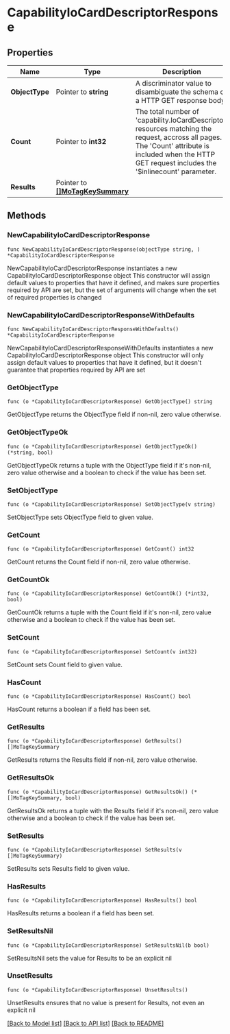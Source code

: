 # CapabilityIoCardDescriptorResponse

## Properties

Name | Type | Description | Notes
------------ | ------------- | ------------- | -------------
**ObjectType** | Pointer to **string** | A discriminator value to disambiguate the schema of a HTTP GET response body. | 
**Count** | Pointer to **int32** | The total number of &#39;capability.IoCardDescriptor&#39; resources matching the request, accross all pages. The &#39;Count&#39; attribute is included when the HTTP GET request includes the &#39;$inlinecount&#39; parameter. | [optional] 
**Results** | Pointer to [**[]MoTagKeySummary**](MoTagKeySummary.md) |  | [optional] 

## Methods

### NewCapabilityIoCardDescriptorResponse

`func NewCapabilityIoCardDescriptorResponse(objectType string, ) *CapabilityIoCardDescriptorResponse`

NewCapabilityIoCardDescriptorResponse instantiates a new CapabilityIoCardDescriptorResponse object
This constructor will assign default values to properties that have it defined,
and makes sure properties required by API are set, but the set of arguments
will change when the set of required properties is changed

### NewCapabilityIoCardDescriptorResponseWithDefaults

`func NewCapabilityIoCardDescriptorResponseWithDefaults() *CapabilityIoCardDescriptorResponse`

NewCapabilityIoCardDescriptorResponseWithDefaults instantiates a new CapabilityIoCardDescriptorResponse object
This constructor will only assign default values to properties that have it defined,
but it doesn't guarantee that properties required by API are set

### GetObjectType

`func (o *CapabilityIoCardDescriptorResponse) GetObjectType() string`

GetObjectType returns the ObjectType field if non-nil, zero value otherwise.

### GetObjectTypeOk

`func (o *CapabilityIoCardDescriptorResponse) GetObjectTypeOk() (*string, bool)`

GetObjectTypeOk returns a tuple with the ObjectType field if it's non-nil, zero value otherwise
and a boolean to check if the value has been set.

### SetObjectType

`func (o *CapabilityIoCardDescriptorResponse) SetObjectType(v string)`

SetObjectType sets ObjectType field to given value.


### GetCount

`func (o *CapabilityIoCardDescriptorResponse) GetCount() int32`

GetCount returns the Count field if non-nil, zero value otherwise.

### GetCountOk

`func (o *CapabilityIoCardDescriptorResponse) GetCountOk() (*int32, bool)`

GetCountOk returns a tuple with the Count field if it's non-nil, zero value otherwise
and a boolean to check if the value has been set.

### SetCount

`func (o *CapabilityIoCardDescriptorResponse) SetCount(v int32)`

SetCount sets Count field to given value.

### HasCount

`func (o *CapabilityIoCardDescriptorResponse) HasCount() bool`

HasCount returns a boolean if a field has been set.

### GetResults

`func (o *CapabilityIoCardDescriptorResponse) GetResults() []MoTagKeySummary`

GetResults returns the Results field if non-nil, zero value otherwise.

### GetResultsOk

`func (o *CapabilityIoCardDescriptorResponse) GetResultsOk() (*[]MoTagKeySummary, bool)`

GetResultsOk returns a tuple with the Results field if it's non-nil, zero value otherwise
and a boolean to check if the value has been set.

### SetResults

`func (o *CapabilityIoCardDescriptorResponse) SetResults(v []MoTagKeySummary)`

SetResults sets Results field to given value.

### HasResults

`func (o *CapabilityIoCardDescriptorResponse) HasResults() bool`

HasResults returns a boolean if a field has been set.

### SetResultsNil

`func (o *CapabilityIoCardDescriptorResponse) SetResultsNil(b bool)`

 SetResultsNil sets the value for Results to be an explicit nil

### UnsetResults
`func (o *CapabilityIoCardDescriptorResponse) UnsetResults()`

UnsetResults ensures that no value is present for Results, not even an explicit nil

[[Back to Model list]](../README.md#documentation-for-models) [[Back to API list]](../README.md#documentation-for-api-endpoints) [[Back to README]](../README.md)


